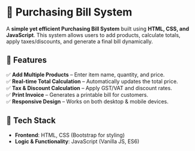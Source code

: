 # 🛒 Purchasing Bill System

A **simple yet efficient Purchasing Bill System** built using **HTML, CSS, and JavaScript**. This system allows users to add products, calculate totals, apply taxes/discounts, and generate a final bill dynamically.

## 🌟 Features
✅ **Add Multiple Products** – Enter item name, quantity, and price.  
✅ **Real-time Total Calculation** – Automatically updates the total price.  
✅ **Tax & Discount Calculation** – Apply GST/VAT and discount rates.  
✅ **Print Invoice** – Generates a printable bill for customers.  
✅ **Responsive Design** – Works on both desktop & mobile devices.  

## 🎨 Tech Stack
- **Frontend**: HTML, CSS (Bootstrap for styling)  
- **Logic & Functionality**: JavaScript (Vanilla JS, ES6)  


